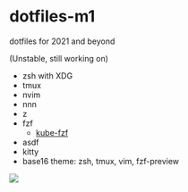 # dotfiles-m1
dotfiles for 2021 and beyond

(Unstable, still working on)

- zsh with XDG
- tmux
- nvim
- nnn
- z
- fzf
  - [kube-fzf](https://github.com/thecasualcoder/kube-fzf)
- asdf
- kitty
- base16 theme: zsh, tmux, vim, fzf-preview

![](./docs/screenshot.png)
